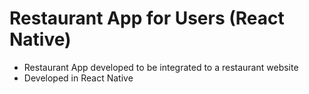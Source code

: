 # Restaurant App for Users (React Native)

- Restaurant App developed to be integrated to a restaurant website
- Developed in React Native
